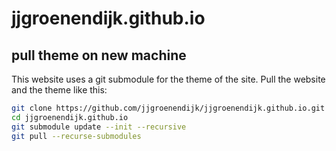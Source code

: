 # jjgroenendijk.github.io

## pull theme on new machine
This website uses a git submodule for the theme of the site. Pull the website and the theme like this:

```bash
git clone https://github.com/jjgroenendijk/jjgroenendijk.github.io.git
cd jjgroenendijk.github.io
git submodule update --init --recursive
git pull --recurse-submodules
```